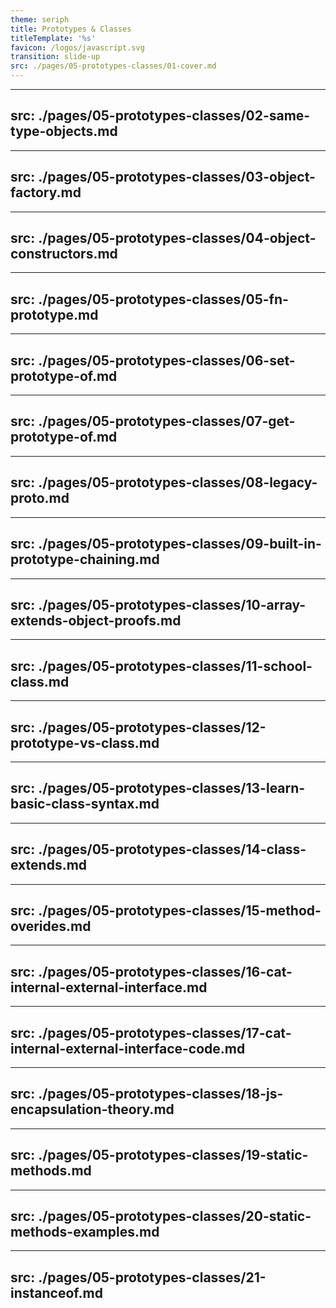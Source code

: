```yaml
---
theme: seriph
title: Prototypes & Classes
titleTemplate: '%s'
favicon: /logos/javascript.svg
transition: slide-up
src: ./pages/05-prototypes-classes/01-cover.md
---
```


---
src: ./pages/05-prototypes-classes/02-same-type-objects.md
---

---
src: ./pages/05-prototypes-classes/03-object-factory.md
---

---
src: ./pages/05-prototypes-classes/04-object-constructors.md
---

---
src: ./pages/05-prototypes-classes/05-fn-prototype.md
---

---
src: ./pages/05-prototypes-classes/06-set-prototype-of.md
---

---
src: ./pages/05-prototypes-classes/07-get-prototype-of.md
---

---
src: ./pages/05-prototypes-classes/08-legacy-proto.md
---

---
src: ./pages/05-prototypes-classes/09-built-in-prototype-chaining.md
---

---
src: ./pages/05-prototypes-classes/10-array-extends-object-proofs.md
---

---
src: ./pages/05-prototypes-classes/11-school-class.md
---

---
src: ./pages/05-prototypes-classes/12-prototype-vs-class.md
---

---
src: ./pages/05-prototypes-classes/13-learn-basic-class-syntax.md
---

---
src: ./pages/05-prototypes-classes/14-class-extends.md
---

---
src: ./pages/05-prototypes-classes/15-method-overides.md
---

---
src: ./pages/05-prototypes-classes/16-cat-internal-external-interface.md
---

---
src: ./pages/05-prototypes-classes/17-cat-internal-external-interface-code.md
---

---
src: ./pages/05-prototypes-classes/18-js-encapsulation-theory.md
---

---
src: ./pages/05-prototypes-classes/19-static-methods.md
---

---
src: ./pages/05-prototypes-classes/20-static-methods-examples.md
---

---
src: ./pages/05-prototypes-classes/21-instanceof.md
---
